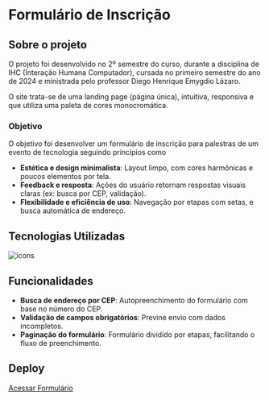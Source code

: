 # Formulário de Inscrição

## Sobre o projeto

 O projeto foi desenvolvido no 2º semestre do curso, durante a disciplina de IHC (Interação Humana Computador), cursada no primeiro semestre do ano de 2024 e ministrada pelo professor Diego Henrique Emygdio Lázaro.
 
 O site trata-se de uma landing page (página única), intuitiva, responsiva e que utiliza uma paleta de cores monocromática.

### Objetivo

 O objetivo foi desenvolver um formulário de inscrição para palestras de um evento de tecnologia seguindo princípios como
 - **Estética e design minimalista**: Layout limpo, com cores harmônicas e poucos elementos por tela.
 - **Feedback e resposta**: Ações do usuário retornam respostas visuais claras (ex: busca por CEP, validação).
 - **Flexibilidade e eficiência de uso**: Navegação por etapas com setas, e busca automática de endereço.

## Tecnologias Utilizadas
 <div>
    <img align="center" src="https://skillicons.dev/icons?i=html,sass,bootstrap,js,jquery" alt="icons"/>
 </div>

## Funcionalidades

 - **Busca de endereço por CEP**: Autopreenchimento do formulário com base no número do CEP.
 - **Validação de campos obrigatórios**: Previne envio com dados incompletos.
 - **Paginação do formulário**: Formulário dividido por etapas, facilitando o fluxo de preenchimento.

## Deploy

 [Acessar Formulário](https://kevenshtk.github.io/Fatec/Segundo-Semestre/ihc/index.html)
